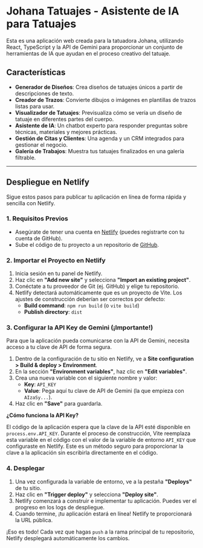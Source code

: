 # Johana Tatuajes - Asistente de IA para Tatuajes

Esta es una aplicación web creada para la tatuadora Johana, utilizando React, TypeScript y la API de Gemini para proporcionar un conjunto de herramientas de IA que ayudan en el proceso creativo del tatuaje.

## Características

*   **Generador de Diseños**: Crea diseños de tatuajes únicos a partir de descripciones de texto.
*   **Creador de Trazos**: Convierte dibujos o imágenes en plantillas de trazos listas para usar.
*   **Visualizador de Tatuajes**: Previsualiza cómo se vería un diseño de tatuaje en diferentes partes del cuerpo.
*   **Asistente de IA**: Un chatbot experto para responder preguntas sobre técnicas, materiales y mejores prácticas.
*   **Gestión de Citas y Clientes**: Una agenda y un CRM integrados para gestionar el negocio.
*   **Galería de Trabajos**: Muestra tus tatuajes finalizados en una galería filtrable.

---

## Despliegue en Netlify

Sigue estos pasos para publicar tu aplicación en línea de forma rápida y sencilla con Netlify.

### 1. Requisitos Previos

*   Asegúrate de tener una cuenta en [Netlify](https://www.netlify.com/) (puedes registrarte con tu cuenta de GitHub).
*   Sube el código de tu proyecto a un repositorio de [GitHub](https://github.com/).

### 2. Importar el Proyecto en Netlify

1.  Inicia sesión en tu panel de Netlify.
2.  Haz clic en **"Add new site"** y selecciona **"Import an existing project"**.
3.  Conéctate a tu proveedor de Git (ej. GitHub) y elige tu repositorio.
4.  Netlify detectará automáticamente que es un proyecto de Vite. Los ajustes de construcción deberían ser correctos por defecto:
    *   **Build command**: `npm run build` (o `vite build`)
    *   **Publish directory**: `dist`

### 3. Configurar la API Key de Gemini (¡Importante!)

Para que la aplicación pueda comunicarse con la API de Gemini, necesita acceso a tu clave de API de forma segura.

1.  Dentro de la configuración de tu sitio en Netlify, ve a **Site configuration > Build & deploy > Environment**.
2.  En la sección **"Environment variables"**, haz clic en **"Edit variables"**.
3.  Crea una nueva variable con el siguiente nombre y valor:
    *   **Key**: `API_KEY`
    *   **Value**: Pega aquí tu clave de API de Gemini (la que empieza con `AIzaSy...`).
4.  Haz clic en **"Save"** para guardarla.

**¿Cómo funciona la API Key?**

El código de la aplicación espera que la clave de la API esté disponible en `process.env.API_KEY`. Durante el proceso de construcción, Vite reemplaza esta variable en el código con el valor de la variable de entorno `API_KEY` que configuraste en Netlify. Este es un método seguro para proporcionar la clave a la aplicación sin escribirla directamente en el código.

### 4. Desplegar

1.  Una vez configurada la variable de entorno, ve a la pestaña **"Deploys"** de tu sitio.
2.  Haz clic en **"Trigger deploy"** y selecciona **"Deploy site"**.
3.  Netlify comenzará a construir e implementar tu aplicación. Puedes ver el progreso en los logs de despliegue.
4.  Cuando termine, ¡tu aplicación estará en línea! Netlify te proporcionará la URL pública.

¡Eso es todo! Cada vez que hagas `push` a la rama principal de tu repositorio, Netlify desplegará automáticamente los cambios.